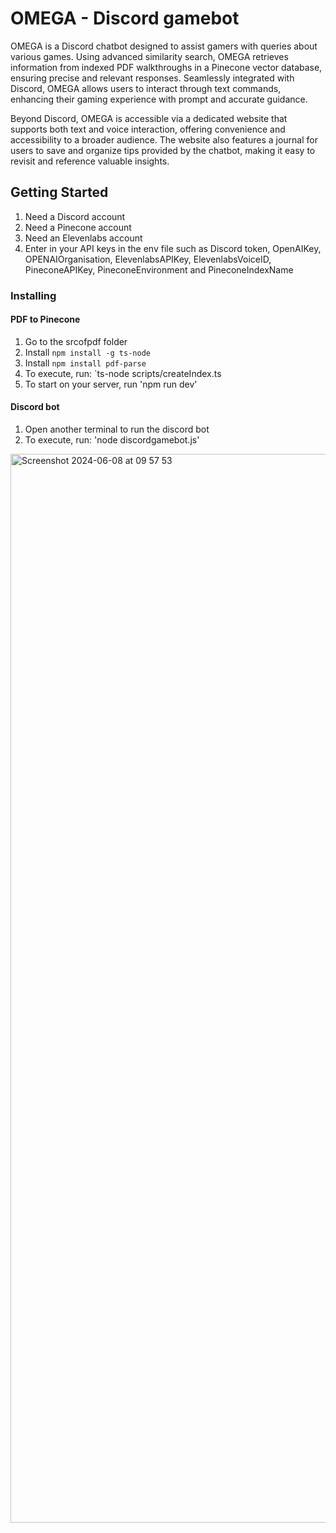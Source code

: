 # OMEGA - Discord gamebot

OMEGA is a Discord chatbot designed to assist gamers with queries about various games. Using advanced similarity search, OMEGA retrieves information from indexed PDF walkthroughs in a Pinecone vector database, ensuring precise and relevant responses. Seamlessly integrated with Discord, OMEGA allows users to interact through text commands, enhancing their gaming experience with prompt and accurate guidance.

Beyond Discord, OMEGA is accessible via a dedicated website that supports both text and voice interaction, offering convenience and accessibility to a broader audience. The website also features a journal for users to save and organize tips provided by the chatbot, making it easy to revisit and reference valuable insights.

## Getting Started

1. Need a Discord account
2. Need a Pinecone account
3. Need an Elevenlabs account
4. Enter in your API keys in the env file such as Discord token, OpenAIKey, OPENAIOrganisation, ElevenlabsAPIKey, ElevenlabsVoiceID, PineconeAPIKey, PineconeEnvironment and PineconeIndexName

### Installing

#### PDF to Pinecone
1. Go to the srcofpdf folder
2. Install `npm install -g ts-node`
3. Install `npm install pdf-parse`
4. To execute, run: `ts-node scripts/createIndex.ts
5. To start on your server, run 'npm run dev'

#### Discord bot
1. Open another terminal to run the discord bot
2. To execute, run: 'node discordgamebot.js'

<img width="1710" alt="Screenshot 2024-06-08 at 09 57 53" src="https://github.com/ekecolin/OMEGAproject/assets/117390062/fe8307f5-e1c5-4be6-95de-0a460d1b1ed7">

